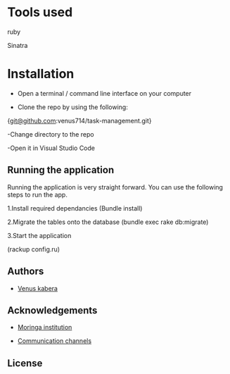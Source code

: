 
# Tools used
ruby

Sinatra




# Installation
- Open a terminal / command line interface on your computer


- Clone the repo by using the following:

{git@github.com:venus714/task-management.git}

-Change directory to the repo

-Open it in Visual Studio Code


## Running the application


Running the application is very straight forward. You can use the following steps to run the app.


1.Install required dependancies
(Bundle install)

2.Migrate the tables onto the database
(bundle exec rake db:migrate)

3.Start the application

(rackup config.ru)




## Authors

- [Venus kabera](https://github.com/venus714)


## Acknowledgements

 - [Moringa institution](https://morigaschool.com/courses/software-engineering-course-online/?gclid=EAIaIQobChMIhITYvvHJ-wIVA_Z3Ch3w1AafEAAYASAAEgI2IfD_BwE)
 
 - [Communication channels](https://app.slack.com/client/T0101L740P4/D04C40BEAG2)
 
## License



